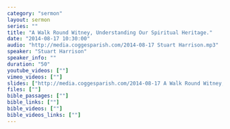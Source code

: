 ```yaml
---
category: "sermon"
layout: sermon
series: ""
title: "A Walk Round Witney, Understanding Our Spiritual Heritage."
date: "2014-08-17 10:30:00"
audio: "http://media.coggesparish.com/2014-08-17 Stuart Harrison.mp3"
speaker: "Stuart Harrison"
speaker_info: ""
duration: "50"
youtube_videos: [""]
vimeo_videos: [""]
slides: ["http://media.coggesparish.com/2014-08-17 A Walk Round Witney, Understanding Our Spiritual Heritage.pdf","http://media.coggesparish.com/2014-08-17 Wesley's Journals And His Visits To Witney.pdf"]
files: [""]
bible_passages: [""]
bible_links: [""]
bible_videos: [""]
bible_videos_links: [""]
---
```

